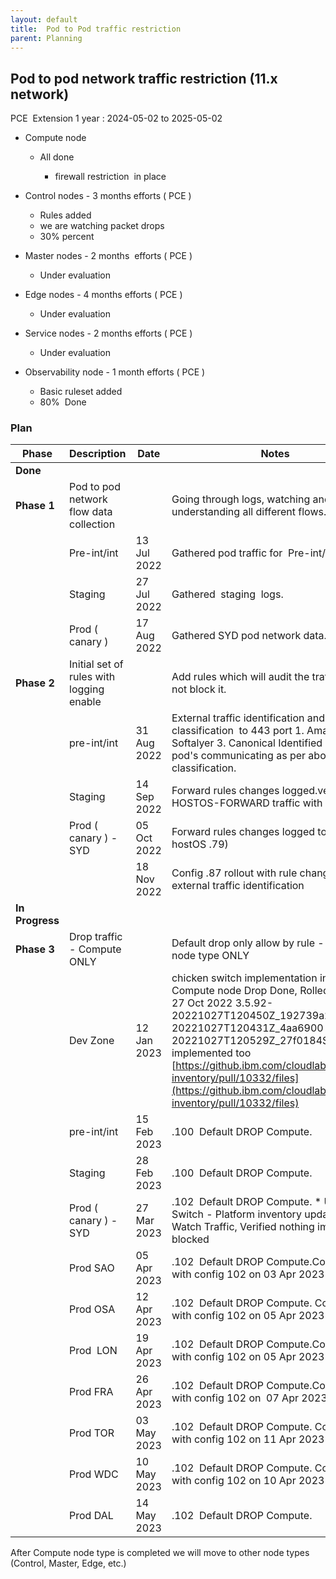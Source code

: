 ```yaml
---
layout: default
title:  Pod to Pod traffic restriction 
parent: Planning
---
```



## Pod to pod network traffic restriction (11\.x network)
 

PCE  Extension 1 year : 2024\-05\-02 to 2025\-05\-02

  


* Compute node
	+ All done  
	
		- firewall restriction  in place
* Control nodes \- 3 months efforts ( PCE )
	+ Rules added
	+ we are watching packet drops
	+ 30% percent
* Master nodes \- 2 months  efforts ( PCE )
	+ Under evaluation
* Edge nodes \- 4 months efforts ( PCE )
	+ Under evaluation
* Service nodes \- 2 months efforts ( PCE )   

	+ Under evaluation
* Observability node \- 1 month efforts ( PCE )
	+ Basic ruleset added
	+ 80%  Done

### Plan

  




| Phase | Description | Date | Notes |
| --- | --- | --- | --- |
| **Done** |  |  |  |
| **Phase 1** | Pod to pod network flow data collection |  | Going through logs, watching and understanding all different flows. |
|  | Pre\-int/int | 13 Jul 2022 | Gathered pod traffic for  Pre\-int/int. |
|  | Staging | 27 Jul 2022 | Gathered  staging  logs. |
|  | Prod ( canary ) | 17 Aug 2022 | Gathered SYD pod network data. |
| **Phase 2** | Initial set of rules with logging enable |  | Add rules which will audit the traffic. Will not block it. |
|  | pre\-int/int | 31 Aug 2022 | External traffic identification and classification  to 443 port 1. Amazon 2. Softalyer 3. Canonical Identified pod, Listed pod's communicating as per above classification. |
|  | Staging | 14 Sep 2022 | Forward rules changes logged.verified HOSTOS\-FORWARD traffic with config .85 |
|  | Prod ( canary ) \-SYD | 05 Oct 2022 | Forward rules changes logged to SYD ( hostOS .79\) |
|  |  | 18 Nov 2022 | Config .87 rollout with rule changes and external traffic identification |
| **In Progress** |  |  |  |
| **Phase 3** | Drop traffic \- Compute ONLY |  | Default drop only allow by rule \- Compute node type ONLY |
|  | Dev Zone | 12 Jan 2023 | chicken switch implementation in config to Compute node Drop Done, Rolled out with 27 Oct 2022 3\.5\.92\-20221027T120450Z\_192739a2\.5\.92\-20221027T120431Z\_4aa6900   5\.5\.92\-20221027T120529Z\_27f0184Switch implemented too [https://github.ibm.com/cloudlab/platform\-inventory/pull/10332/files](https://github.ibm.com/cloudlab/platform-inventory/pull/10332/files) |
|  | pre\-int/int | 15 Feb 2023 | .100  Default DROP Compute. |
|  | Staging | 28 Feb 2023 | .100  Default DROP Compute. |
|  | Prod ( canary ) \- SYD | 27 Mar 2023 | .102  Default DROP Compute. * Update Switch \- Platform inventory update * Watch Traffic, Verified nothing important is blocked |
|  | Prod SAO | 05 Apr 2023 | .102  Default DROP Compute.Completed with config 102 on 03 Apr 2023 |
|  | Prod OSA | 12 Apr 2023 | .102  Default DROP Compute. Completed with config 102 on 05 Apr 2023 |
|  | Prod  LON | 19 Apr 2023 | .102  Default DROP Compute.Completed with config 102 on 05 Apr 2023 |
|  | Prod FRA | 26 Apr 2023 | .102  Default DROP Compute.Completed with config 102 on  07 Apr 2023 |
|  | Prod TOR | 03 May 2023 | .102  Default DROP Compute. Completed with config 102 on 11 Apr 2023 |
|  | Prod WDC | 10 May 2023 | .102  Default DROP Compute. Completed with config 102 on 10 Apr 2023 |
|  | Prod DAL | 14 May 2023 | .102  Default DROP Compute. |

  

After Compute node type is completed we will move to other node types (Control, Master, Edge, etc.)

 


